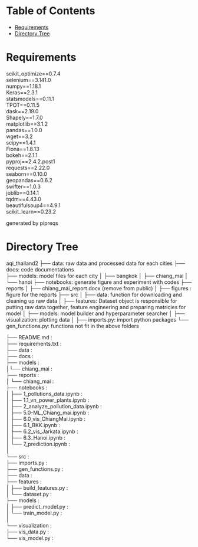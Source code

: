 <h1>Table of Contents<span class="tocSkip"></span></h1>
<div class="toc"><ul class="toc-item"><li><span><a href="#Requirements" data-toc-modified-id="Requirements-1">Requirements</a></span></li><li><span><a href="#Directory-Tree" data-toc-modified-id="Directory-Tree-2">Directory Tree</a></span></li></ul></div>

# Requirements

scikit_optimize==0.7.4 <br>
selenium==3.141.0 <br>
numpy==1.18.1<br>
Keras==2.3.1 <br>
statsmodels==0.11.1<br>
TPOT==0.11.5<br>
dask==2.19.0<br>
Shapely==1.7.0<br>
matplotlib==3.1.2<br>
pandas==1.0.0<br>
wget==3.2<br>
scipy==1.4.1<br>
Fiona==1.8.13<br>
bokeh==2.1.1<br>
pyproj==2.4.2.post1<br>
requests==2.22.0<br>
seaborn==0.10.0<br>
geopandas==0.6.2<br>
swifter==1.0.3<br>
joblib==0.14.1<br>
tqdm==4.43.0<br>
beautifulsoup4==4.9.1<br>
scikit_learn==0.23.2<br>

generated by pipreqs

# Directory Tree

aqi_thailand2 
├── data: raw data and processed data for each cities 
├── docs: code documentations  
├── models: model files for each city
│   ├── bangkok
│   ├── chiang_mai
│   └── hanoi
├── notebooks: generate figure and experiment with codes
├── reports
│   ├── chiang_mai_report.docx (remove from public)
│   ├── figures : figure for the reports
├── src
│   ├── data: function for downloading and cleaning up raw data 
│   ├── features:  Dataset object is responsible for putting raw data together, feature engineering and preparing matricies for model 
│   ├── models: model builder and hyperparameter searcher
│   ├── visualization: plotting data 
│   ├── imports.py: import python packages
└── gen_functions.py: functions not fit in the above folders

├── README.md : <br>
├── requirements.txt : <br>
├── data : <br>
├── docs : <br>
├── models : <br>
│└── chiang_mai : <br>
├── reports : <br>
│   └── chiang_mai : <br>
├── notebooks : <br>
│   ├── 1_pollutions_data.ipynb : <br>
│   ├── 1.1_vn_power_plants.ipynb : <br>
│   ├── 2_analyze_pollution_data.ipynb : <br>
│   ├── 5.0-ML_Chiang_mai.ipynb : <br>
│   ├── 6.0_vis_ChiangMai.ipynb : <br>
│   ├── 6.1_BKK.ipynb : <br>
│   ├── 6.2_vis_Jarkata.ipynb : <br>
│   ├── 6.3_Hanoi.ipynb : <br>
│   └── 7_prediction.ipynb : <br>
│   <br>
└── src : <br>
    ├── imports.py : <br>
    ├── gen_functions.py : <br>
    ├── data : <br>
    ├── features : <br>
│   ├── build_features.py : <br>
│   └── dataset.py : <br>
    ├── models : <br>
│   ├── predict_model.py : <br>
│   └── train_model.py : <br>
│   
└── visualization : <br>
        ├── vis_data.py : <br>
        └── vis_model.py : <br>




```python

```
